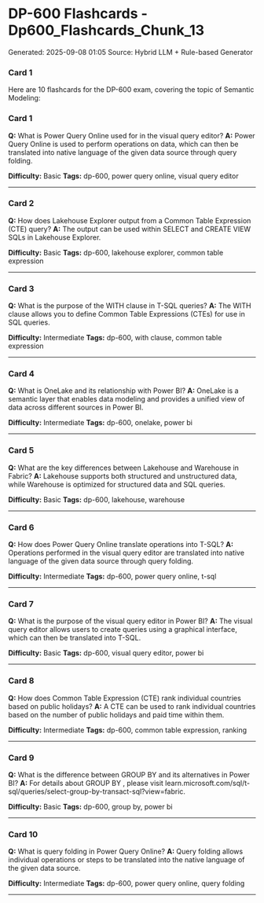 # DP-600 Flashcards - Dp600_Flashcards_Chunk_13

Generated: 2025-09-08 01:05
Source: Hybrid LLM + Rule-based Generator

### Card 1
Here are 10 flashcards for the DP-600 exam, covering the topic of Semantic Modeling:

### Card 1
**Q:** What is Power Query Online used for in the visual query editor?
**A:** Power Query Online is used to perform operations on data, which can then be translated into native language of the given data source through query folding.

**Difficulty:** Basic
**Tags:** dp-600, power query online, visual query editor

---

### Card 2
**Q:** How does Lakehouse Explorer output from a Common Table Expression (CTE) query?
**A:** The output can be used within SELECT and CREATE VIEW SQLs in Lakehouse Explorer.

**Difficulty:** Basic
**Tags:** dp-600, lakehouse explorer, common table expression

---

### Card 3
**Q:** What is the purpose of the WITH clause in T-SQL queries?
**A:** The WITH clause allows you to define Common Table Expressions (CTEs) for use in SQL queries.

**Difficulty:** Intermediate
**Tags:** dp-600, with clause, common table expression

---

### Card 4
**Q:** What is OneLake and its relationship with Power BI?
**A:** OneLake is a semantic layer that enables data modeling and provides a unified view of data across different sources in Power BI.

**Difficulty:** Intermediate
**Tags:** dp-600, onelake, power bi

---

### Card 5
**Q:** What are the key differences between Lakehouse and Warehouse in Fabric?
**A:** Lakehouse supports both structured and unstructured data, while Warehouse is optimized for structured data and SQL queries.

**Difficulty:** Basic
**Tags:** dp-600, lakehouse, warehouse

---

### Card 6
**Q:** How does Power Query Online translate operations into T-SQL?
**A:** Operations performed in the visual query editor are translated into native language of the given data source through query folding.

**Difficulty:** Intermediate
**Tags:** dp-600, power query online, t-sql

---

### Card 7
**Q:** What is the purpose of the visual query editor in Power BI?
**A:** The visual query editor allows users to create queries using a graphical interface, which can then be translated into T-SQL.

**Difficulty:** Basic
**Tags:** dp-600, visual query editor, power bi

---

### Card 8
**Q:** How does Common Table Expression (CTE) rank individual countries based on public holidays?
**A:** A CTE can be used to rank individual countries based on the number of public holidays and paid time within them.

**Difficulty:** Intermediate
**Tags:** dp-600, common table expression, ranking

---

### Card 9
**Q:** What is the difference between GROUP BY and its alternatives in Power BI?
**A:** For details about GROUP BY , please visit learn.microsoft.com/sql/t-sql/queries/select-group-by-transact-sql?view=fabric.

**Difficulty:** Basic
**Tags:** dp-600, group by, power bi

---

### Card 10
**Q:** What is query folding in Power Query Online?
**A:** Query folding allows individual operations or steps to be translated into the native language of the given data source.

**Difficulty:** Intermediate
**Tags:** dp-600, power query online, query folding

---

